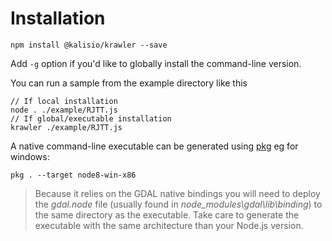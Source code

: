 # Installation

```
npm install @kalisio/krawler --save
```

Add `-g` option if you'd like to globally install the command-line version.  

You can run a sample from the example directory like this
```
// If local installation
node . ./example/RJTT.js
// If global/executable installation
krawler ./example/RJTT.js
```

A native command-line executable can be generated using [pkg](https://github.com/zeit/pkg) eg for windows:
```
pkg . --target node8-win-x86
```

> Because it relies on the GDAL native bindings you will need to deploy the *gdal.node* file (usually found in *node_modules\gdal\lib\binding*) to the same directory as the executable. Take care to generate the executable with the same architecture than your Node.js version. 
